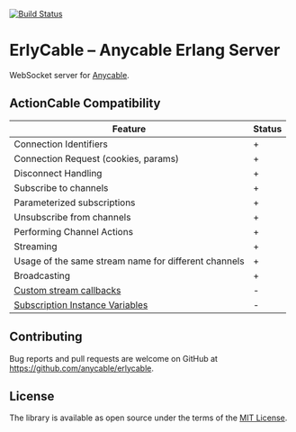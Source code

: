 [![Build Status](https://travis-ci.org/anycable/erlycable.svg?branch=master)](https://travis-ci.org/anycable/erlycable) 

ErlyCable – Anycable Erlang Server
=====

WebSocket server for [Anycable](https://github.com/anycable/anycable).


## ActionCable Compatibility

Feature                  | Status 
-------------------------|--------
Connection Identifiers   | +
Connection Request (cookies, params) | +
Disconnect Handling | +
Subscribe to channels | +
Parameterized subscriptions | +
Unsubscribe from channels | +
Performing Channel Actions | +
Streaming | +
Usage of the same stream name for different channels | +
Broadcasting | +
[Custom stream callbacks](http://edgeapi.rubyonrails.org/classes/ActionCable/Channel/Streams.html) | -
[Subscription Instance Variables](http://edgeapi.rubyonrails.org/classes/ActionCable/Channel/Streams.html) | -

## Contributing

Bug reports and pull requests are welcome on GitHub at https://github.com/anycable/erlycable.

## License
The library is available as open source under the terms of the [MIT License](http://opensource.org/licenses/MIT).